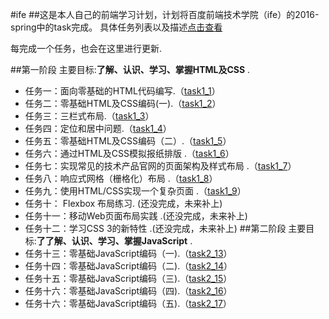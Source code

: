 #ife
##这是本人自己的前端学习计划，计划将百度前端技术学院（ife）的2016-spring中的task完成。
具体任务列表以及描述[点击查看](http://ife.baidu.com/task/all "http://ife.baidu.com/task/all")

每完成一个任务，也会在这里进行更新.

##第一阶段
主要目标:**了解、认识、学习、掌握HTML及CSS** .
 - 任务一：面向零基础的HTML代码编写.（[task1_1](https://github.com/yaowen369/ife/tree/master/2016_spring/task1_1 "yaowen369/ife/tree/master/2016_spring/task1_1")）
 - 任务二：零基础HTML及CSS编码(一).（[task1_2](https://github.com/yaowen369/ife/tree/master/2016_spring/task1_2 "yaowen369/ife/tree/master/2016_spring/task1_2")）
 - 任务三：三栏式布局.（[task1_3](https://github.com/yaowen369/ife/tree/master/2016_spring/task1_3 "yaowen369/ife/tree/master/2016_spring/task1_3")）
 - 任务四：定位和居中问题.（[task1_4](https://github.com/yaowen369/ife/tree/master/2016_spring/task1_4 "yaowen369/ife/tree/master/2016_spring/task1_4")）
 - 任务五：零基础HTML及CSS编码（二）.（[task1_5](https://github.com/yaowen369/ife/tree/master/2016_spring/task1_5 "yaowen369/ife/tree/master/2016_spring/task1_5")）
 - 任务六：通过HTML及CSS模拟报纸排版 .（[task1_6](https://github.com/yaowen369/ife/tree/master/2016_spring/task1_6 "yaowen369/ife/tree/master/2016_spring/task1_6")）
 - 任务七：实现常见的技术产品官网的页面架构及样式布局 .（[task1_7](https://github.com/yaowen369/ife/tree/master/2016_spring/task1_7 "yaowen369/ife/tree/master/2016_spring/task1_7")）
 - 任务八：响应式网格（栅格化）布局 .（[task1_8](https://github.com/yaowen369/ife/tree/master/2016_spring/task1_8 "yaowen369/ife/tree/master/2016_spring/task1_8")）
 - 任务九：使用HTML/CSS实现一个复杂页面 .（[task1_9](https://github.com/yaowen369/ife/tree/master/2016_spring/task1_9 "yaowen369/ife/tree/master/2016_spring/task1_9")）
 - 任务十： Flexbox 布局练习. (还没完成，未来补上)
 - 任务十一：移动Web页面布局实践 .(还没完成，未来补上)
 - 任务十二：学习CSS 3的新特性 .(还没完成，未来补上)
##第二阶段
主要目标:**了了解、认识、学习、掌握JavaScript** .
 - 任务十三：零基础JavaScript编码（一).（[task2_13](https://github.com/yaowen369/ife/tree/master/2016_spring/task2_13 "yaowen369/ife/tree/master/2016_spring/task2_13")）
 - 任务十四：零基础JavaScript编码（二).（[task2_14](https://github.com/yaowen369/ife/tree/master/2016_spring/task2_14 "yaowen369/ife/tree/master/2016_spring/task2_14")）
 - 任务十五：零基础JavaScript编码（三).（[task2_15](https://github.com/yaowen369/ife/tree/master/2016_spring/task2_15 "yaowen369/ife/tree/master/2016_spring/task2_15")）
 - 任务十六：零基础JavaScript编码（四).（[task2_16](https://github.com/yaowen369/ife/tree/master/2016_spring/task2_16 "yaowen369/ife/tree/master/2016_spring/task2_16")）
 - 任务十六：零基础JavaScript编码（五).（[task2_17](https://github.com/yaowen369/ife/tree/master/2016_spring/task2_17 "yaowen369/ife/tree/master/2016_spring/task2_17")）